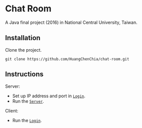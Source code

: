 # Chat Room

A Java final project (2016) in National Central University, Taiwan.

## Installation

Clone the project.

``` shell
git clone https://github.com/HuangChenChia/chat-room.git
```

## Instructions

Server:
* Set up IP address and port in [`Login`](CatClient/src/cat/login/CatLogin.java#L126). 
* Run the [`Server`](CatServer/src/cat/server/CatServer.java).

Client:
* Run the [`Login`](CatClient/src/cat/login/CatLogin.java).
